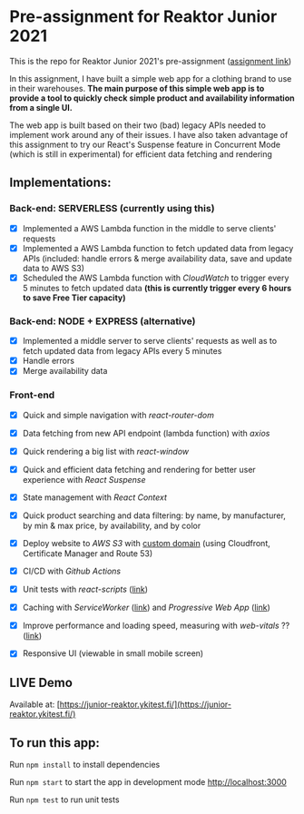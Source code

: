 # Pre-assignment for Reaktor Junior 2021
This is the repo for Reaktor Junior 2021's pre-assignment ([assignment link](https://www.reaktor.com/junior-dev-assignment/))

In this assignment, I have built a simple web app for a clothing brand to use in their warehouses. **The main purpose of this simple web app is to provide a tool to quickly check simple product and availability information from a single UI.**

The web app is built based on their two (bad) legacy APIs needed to implement work around any of their issues. I have also taken advantage of this assignment to try our React's Suspense feature in Concurrent Mode (which is still in experimental) for efficient data fetching and rendering


## Implementations:

### Back-end: SERVERLESS (currently using this)
- [x] Implemented a AWS Lambda function in the middle to serve clients' requests
- [x] Implemented a AWS Lambda function to fetch updated data from legacy APIs (included: handle errors & merge availability data, save and update data to AWS S3)
- [x] Scheduled the AWS Lambda function with *CloudWatch* to trigger every 5 minutes to fetch updated data **(this is currently trigger every 6 hours to save Free Tier capacity)**

### Back-end: NODE + EXPRESS (alternative)
- [x] Implemented a middle server to serve clients' requests as well as to fetch updated data from legacy APIs every 5 minutes
- [x] Handle errors
- [x] Merge availability data

### Front-end
- [x] Quick and simple navigation with *react-router-dom*
- [x] Data fetching from new API endpoint (lambda function) with *axios*
- [x] Quick rendering a big list with *react-window*
- [x] Quick and efficient data fetching and rendering for better user experience with *React Suspense*
- [x] State management with *React Context*
- [x] Quick product searching and data filtering: by name, by manufacturer, by min & max price, by availability, and by color
- [x] Deploy website to *AWS S3* with [custom domain](https://junior-reaktor.ykitest.fi) (using Cloudfront, Certificate Manager and Route 53)
- [x] CI/CD with *Github Actions*
- [x] Unit tests with *react-scripts* ([link](https://testing-library.com/docs/react-testing-library/intro))
- [x] Caching with *ServiceWorker* ([link](https://developer.mozilla.org/en-US/docs/Web/API/Cache)) and *Progressive Web App* ([link](https://create-react-app.dev/docs/making-a-progressive-web-app))
- [x] Improve performance and loading speed, measuring with *web-vitals* ?? ([link](https://web.dev/vitals/))
- [x] Responsive UI (viewable in small mobile screen)


## LIVE Demo
Available at: [https://junior-reaktor.ykitest.fi/](https://junior-reaktor.ykitest.fi/)


## To run this app:
Run `npm install` to install dependencies

Run `npm start` to start the app in development mode [http://localhost:3000](http://localhost:3000)

Run `npm test` to run unit tests

